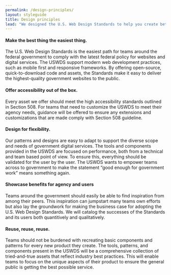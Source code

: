 ```yaml
---
permalink: /design-principles/
layout: styleguide
title: Design principles
lead: "We designed the U.S. Web Design Standards to help you create better experiences for the American public. Here’s how using the Standards can help you:"
---
```


<div class="usa-grid-full">
  <div class="usa-width-one-half">
    <h4>Make the best thing the easiest thing.</h4>
    <p>The U.S. Web Design Standards is the easiest path for teams around the federal government to comply with the latest federal policy for websites and digital services. The USWDS support modern web development practices, such as mobile first and responsive frameworks. By offering open-source, quick-to-download code and assets, the Standards make it easy to deliver the highest-quality government websites to the public.</p>
  </div>
  <div class="usa-width-one-half">
    <h4>Offer accessibility out of the box.</h4>
    <p>Every asset we offer should meet the high accessibility standards outlined in Section 508. For teams that need to customize the USWDS to meet their agency needs, guidance will be offered to ensure any extensions and customizations that are made comply with Section 508 guideline.</p>
  </div>
</div>
<div class="usa-grid-full">
  <div class="usa-width-one-half">
    <h4>Design for flexibility.</h4>
    <p>Our patterns and designs are easy to adapt to support the diverse scope and needs of government digital services. The tools and components provided in the USWDS are focused on performance, both from a technical and team based point of view. To ensure this, everything should be validated for the user by the user. The USWDS wants to empower teams across to government to make the statement “good enough for government work” means something again.</p>
  </div>
  <div class="usa-width-one-half">
    <h4>Showcase benefits for agency and users</h4>
    <p>Teams around the government should easily be able to find inspiration from among their peers. This inspiration can jumpstart many teams own efforts but also lay the groundwork for making the business case for adopting the U.S. Web Design Standards. We will catalog the successes of the Standards and its users both quantitively and qualitatively.</p>
  </div>
</div>
<div class="usa-grid-full">
  <div class="usa-width-one-half">
    <h4>Reuse, reuse, reuse.</h4>
          <p>Teams should not be burdened with recreating basic components and patterns for every new product they create. The tools, patterns, and components present in the USWDS will be a comprehensive collection of tried-and-true assets that reflect industry best practices. This will enable teams to focus on the unique aspects of their product to ensure the general public is getting the best possible service.</p>
  </div>
</div>
